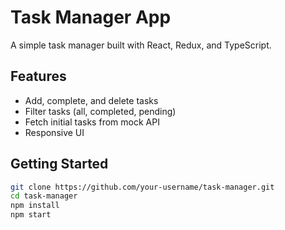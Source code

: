 # Task Manager App

A simple task manager built with React, Redux, and TypeScript.

## Features

- Add, complete, and delete tasks
- Filter tasks (all, completed, pending)
- Fetch initial tasks from mock API
- Responsive UI

## Getting Started

```bash
git clone https://github.com/your-username/task-manager.git
cd task-manager
npm install
npm start
```
